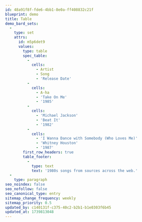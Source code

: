 ```yaml
---
id: 48a91f8f-fde6-4bb1-8e0a-ff408832c21f
blueprint: demo
title: Table
demo_bard_sets:
  -
    type: set
    attrs:
      id: m5p6det9
      values:
        type: table
        spec_table:
          -
            cells:
              - Artist
              - Song
              - 'Release Date'
          -
            cells:
              - A-ha
              - 'Take On Me'
              - '1985'
          -
            cells:
              - 'Michael Jackson'
              - 'Beat It'
              - '1982'
          -
            cells:
              - 'I Wanna Dance with Somebody (Who Loves Me)'
              - 'Whitney Houston'
              - '1987'
        first_row_headers: true
        table_footer:
          -
            type: text
            text: '1980s songs from sources across the web.'
  -
    type: paragraph
seo_noindex: false
seo_nofollow: false
seo_canonical_type: entry
sitemap_change_frequency: weekly
sitemap_priority: 0.5
updated_by: c140131f-c375-40c2-b2b1-b1e0303f6b45
updated_at: 1739813048
---
```

